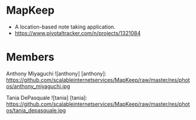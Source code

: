 MapKeep
=======

* A location-based note taking application.
* https://www.pivotaltracker.com/n/projects/1321084

Members
=======
Anthony Miyaguchi
![anthony]
[anthony]: https://github.com/scalableinternetservices/MapKeep/raw/master/res/photos/anthony_miyaguchi.jpg

Tania DePasquale
![tania]
[tania]: https://github.com/scalableinternetservices/MapKeep/raw/master/res/photos/tania_depasquale.jpg